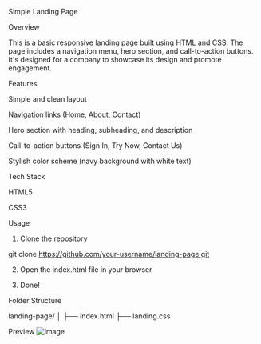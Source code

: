 
Simple Landing Page

Overview

This is a basic responsive landing page built using HTML and CSS. The page includes a navigation menu, hero section, and call-to-action buttons. It's designed for a company to showcase its design and promote engagement.

Features

Simple and clean layout

Navigation links (Home, About, Contact)

Hero section with heading, subheading, and description

Call-to-action buttons (Sign In, Try Now, Contact Us)

Stylish color scheme (navy background with white text)


Tech Stack

HTML5

CSS3


Usage

1. Clone the repository

git clone https://github.com/your-username/landing-page.git


2. Open the index.html file in your browser


3. Done!



Folder Structure

landing-page/
│
├── index.html
├── landing.css

Preview
![image](https://github.com/user-attachments/assets/eb863f65-5bf9-407a-aa09-248a84859604)




